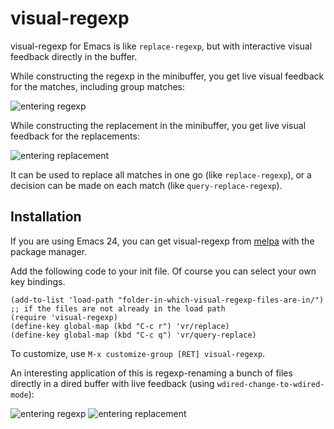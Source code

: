 # visual-regexp

visual-regexp for Emacs is like `replace-regexp`, but with interactive visual feedback directly in the buffer.

While constructing the regexp in the minibuffer, you get live visual feedback for the matches, including group matches:

![entering regexp](https://github.com/benma/visual-regexp.el/raw/master/screenshots/visual-regexp0A.png)

While constructing the replacement in the minibuffer, you get live visual feedback for the replacements:

![entering replacement](https://github.com/benma/visual-regexp.el/raw/master/screenshots/visual-regexp0B.png)

It can be used to replace all matches in one go (like `replace-regexp`), or a decision can be made on each match (like `query-replace-regexp`). 

## Installation

If you are using Emacs 24, you can get visual-regexp from [melpa](http://melpa.milkbox.net/) with the package manager.

Add the following code to your init file. Of course you can select your own key bindings.

```Lisp
(add-to-list 'load-path "folder-in-which-visual-regexp-files-are-in/") ;; if the files are not already in the load path
(require 'visual-regexp)
(define-key global-map (kbd "C-c r") 'vr/replace)
(define-key global-map (kbd "C-c q") 'vr/query-replace)
```
To customize, use `M-x customize-group [RET] visual-regexp`. 

An interesting application of this is regexp-renaming a bunch of files directly in a dired buffer with live feedback (using `wdired-change-to-wdired-mode`):

![entering regexp](https://github.com/benma/visual-regexp.el/raw/master/screenshots/visual-regexp5A.png)
![entering replacement](https://github.com/benma/visual-regexp.el/raw/master/screenshots/visual-regexp5B.png)